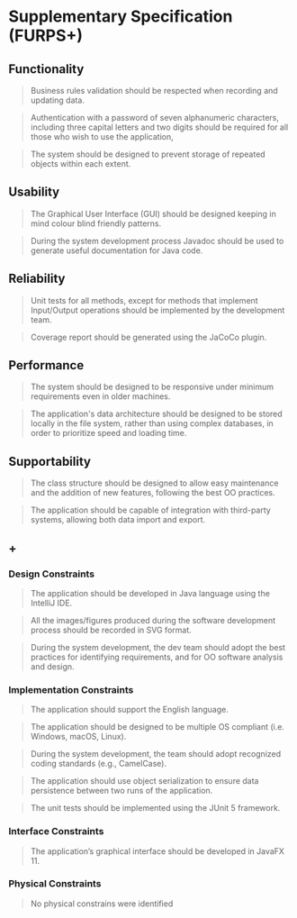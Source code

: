 # Supplementary Specification (FURPS+)

## Functionality


>Business rules validation should be respected when recording and updating data.

>Authentication with a password of seven alphanumeric characters, including three capital letters and two digits should be required for all those who wish to use the application, 

>The system should be designed to prevent storage of repeated objects within each extent.


## Usability


>The Graphical User Interface (GUI) should be designed keeping in mind colour blind friendly patterns. 

>During the system development process Javadoc should be used to generate useful documentation for Java code.



## Reliability

>Unit tests for all methods, except for methods that implement Input/Output operations should be implemented by the development team.

>Coverage report should be generated using the JaCoCo plugin.

## Performance

>The system should be designed to be responsive under minimum requirements even in older machines.

>The application's data architecture should be designed to be stored locally in the file system, rather than using complex databases, in order to prioritize speed and loading time.  

## Supportability

>The class structure should be designed to allow easy maintenance and the addition of new features, following the best OO practices.

>The application should be capable of integration with third-party systems, allowing both data import and export. 

## +

### Design Constraints

>The application should be developed in Java language using the IntelliJ IDE.

>All the images/figures produced during the software development process should be recorded in SVG format.

>During the system development, the dev team should adopt the best practices for identifying requirements, and for OO software analysis and design. 

### Implementation Constraints

>The application should support the English language.
 
>The application should be designed to be multiple OS compliant (i.e. Windows, macOS, Linux). 

>During the system development, the team should adopt recognized coding standards (e.g., CamelCase).

>The application should use object serialization to ensure data persistence between two runs of the application.

>The unit tests should be implemented using the JUnit 5 framework. 

### Interface Constraints

>The application’s graphical interface should be developed in JavaFX 11.

### Physical Constraints
>No physical constrains were identified